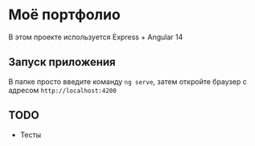 # Моё портфолио
В этом проекте используется Express + Angular 14

## Запуск приложения
В папке просто введите команду `ng serve`, затем откройте браузер с адресом `http://localhost:4200`

## TODO
- Тесты

